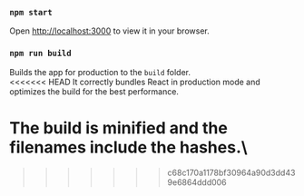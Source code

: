 ### `npm start`
Open [http://localhost:3000](http://localhost:3000) to view it in your browser.

### `npm run build`
Builds the app for production to the `build` folder.\
<<<<<<< HEAD
It correctly bundles React in production mode and optimizes the build for the best performance.

The build is minified and the filenames include the hashes.\
=======
>>>>>>> c68c170a1178bf30964a90d3dd439e6864ddd006
